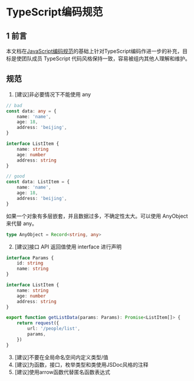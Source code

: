 # TypeScript编码规范

## 1 前言

本文档在[JavaScript编码规范](./javascript-style-guide.md)的基础上针对TypeScript编码作进一步的补充，目标是使团队成员 TypeScript 代码风格保持一致，容易被组内其他人理解和维护。

## 规范
1) [建议]非必要情况下不能使用 any
```ts
// bad
const data: any = {
    name: 'name',
    age: 18,
    address: 'beijing',
}

interface ListItem {
    name: string
    age: number
    address: string
}

// good
const data: ListItem = {
    name: 'name',
    age: 18,
    address: 'beijing',
}
```
如果一个对象有多层嵌套，并且数据过多，不确定性太大。可以使用 AnyObject 来代替 any。

```ts
type AnyObject = Record<string, any>
```

2) [建议]接口 API 返回值使用 interface 进行声明

```ts
interface Params {
    id: string
    name: string
}

interface ListItem {
    name: string
    age: number
    address: string
}

export function getListData(params: Params): Promise<ListItem[]> {
    return request({
        url: '/people/list',
        params,
    })
}
```
3) [建议]不要在全局命名空间内定义类型/值
4) [建议]为函数，接口，枚举类型和类使用JSDoc风格的注释
5) [建议]使用arrow函数代替匿名函数表达式